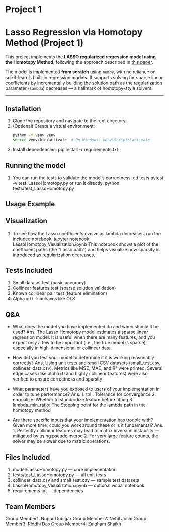 # Project 1 
# Lasso Regression via Homotopy Method (Project 1)

This project implements the **LASSO regularized regression model using the Homotopy Method**, following the approach described in [this paper](https://people.eecs.berkeley.edu/~elghaoui/Pubs/hom_lasso_NIPS08.pdf).

The model is implemented **from scratch** using `numpy`, with no reliance on scikit-learn’s built-in regression models. It supports solving for sparse linear coefficients by incrementally building the solution path as the regularization parameter (`lambda`) decreases — a hallmark of homotopy-style solvers.

---

## Installation

1. Clone the repository and navigate to the root directory.
2. (Optional) Create a virtual environment:
   ```bash
   python -m venv venv
   source venv/bin/activate  # On Windows: venv\Scripts\activate
3. Install dependencies:
    pip install -r requirements.txt

## Running the model
1. You can run the tests to validate the model’s correctness:
    cd tests
    pytest -v test_LassoHomotopy.py
 or run it directly:
    python tests/test_LassoHomotopy.py

## Usage Example


## Visualization
1. To see how the Lasso coefficients evolve as lambda decreases, run the included notebook:
    jupyter notebook LassoHomotopy_Visualization.ipynb
This notebook shows a plot of the coefficient paths (the “Lasso path”) and helps visualize how sparsity is introduced as regularization decreases.

## Tests Included
1. Small dataset test (basic accuracy)
2. Collinear features test (sparse solution validation)
3. Known collinear pair test (feature elimination)
4. Alpha = 0 → behaves like OLS

## Q&A
* What does the model you have implemented do and when should it be used?
Ans. The Lasso Homotopy model estimates a sparse linear regression model. It is useful when there are many features, and you expect only a few to be important (i.e., the true model is sparse), especially in high-dimensional or collinear data.

* How did you test your model to determine if it is working reasonably correctly?
Ans. Using unit tests and small CSV datasets (small_test.csv, collinear_data.csv). Metrics like MSE, MAE, and R² were printed. Several edge cases (like alpha=0 and highly collinear features) were also verified to ensure correctness and sparsity

* What parameters have you exposed to users of your implementation in order to tune performance? 
Ans. 1. tol : Tolerance for convergance
     2. normalize: Whether to standardize feature before fitting
     3. lambda_min_ratio: The Stopping point for the lambda path in the homotopy method

* Are there specific inputs that your implementation has trouble with? Given more time, could you work around these or is it fundamental?
Ans. 1. Perfectly collinear features may lead to matrix inversion 
        instability — mitigated by using pseudoinverse 
     2. For very large feature counts, the solver may be slower due to
        matrix operations.

## Files Included
1. model/LassoHomotopy.py — core implementation
2. tests/test_LassoHomotopy.py — all unit tests
3. collinear_data.csv and small_test.csv — sample test datasets
4. LassoHomotopy_Visualization.ipynb — optional visual notebook
5. requirements.txt — dependencies

## Team Members
Group Member1: Nupur Gudigar
Group Member2: Nehil Joshi
Group Member3: Riddhi Das
Group Member4: Zaigham Shaikh
